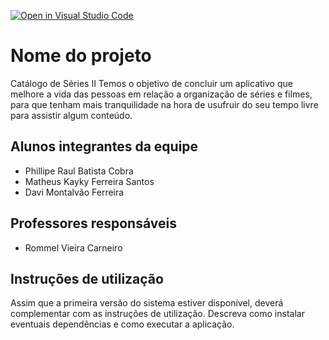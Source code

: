 [![Open in Visual Studio Code](https://classroom.github.com/assets/open-in-vscode-f059dc9a6f8d3a56e377f745f24479a46679e63a5d9fe6f495e02850cd0d8118.svg)](https://classroom.github.com/online_ide?assignment_repo_id=462434&assignment_repo_type=GroupAssignmentRepo)
# Nome do projeto

Catálogo de Séries II
Temos o objetivo de concluir um aplicativo que melhore a vida das pessoas em relação a organização de séries e filmes,
para que tenham mais tranquilidade na hora de usufruir do seu tempo livre para assistir algum conteúdo.

## Alunos integrantes da equipe

* Phillipe Raul Batista Cobra
* Matheus Kayky Ferreira Santos
* Davi Montalvão Ferreira

## Professores responsáveis

* Rommel Vieira Carneiro

## Instruções de utilização

Assim que a primeira versão do sistema estiver disponível, deverá complementar com as instruções de utilização. Descreva como instalar eventuais dependências e como executar a aplicação.
